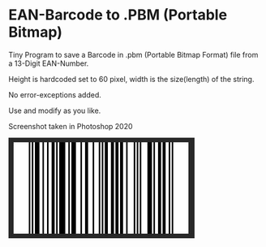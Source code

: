 # EAN-Barcode to .PBM (Portable Bitmap)

Tiny Program to save a Barcode in .pbm (Portable Bitmap Format) file from a 13-Digit EAN-Number.

Height is hardcoded set to 60 pixel, width is the size(length) of the string.

No error-exceptions added.

Use and modify as you like.

Screenshot taken in Photoshop 2020

![sc](screenshot002.JPG)
